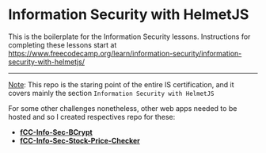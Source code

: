 # Information Security with HelmetJS

This is the boilerplate for the Information Security lessons. Instructions for completing these lessons start at https://www.freecodecamp.org/learn/information-security/information-security-with-helmetjs/

---

<ins>Note</ins>: This repo is the staring point of the entire IS certification, and it covers mainly the section `Information Security with HelmetJS`

For some other challenges nonetheless, other web apps needed to be hosted and so I created respectives repo for these: 

- **[fCC-Info-Sec-BCrypt](https://github.com/GBlanch/fCC-Info-Sec-BCrypt)**
- **[fCC-Info-Sec-Stock-Price-Checker]()**
